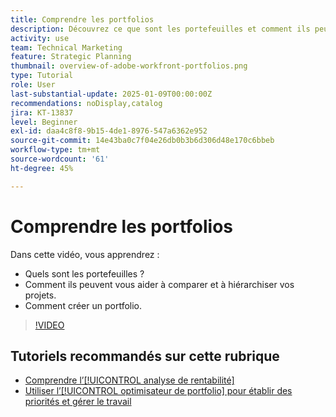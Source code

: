 ```yaml
---
title: Comprendre les portfolios
description: Découvrez ce que sont les portefeuilles et comment ils peuvent vous aider à comparer et à hiérarchiser vos projets.
activity: use
team: Technical Marketing
feature: Strategic Planning
thumbnail: overview-of-adobe-workfront-portfolios.png
type: Tutorial
role: User
last-substantial-update: 2025-01-09T00:00:00Z
recommendations: noDisplay,catalog
jira: KT-13837
level: Beginner
exl-id: daa4c8f8-9b15-4de1-8976-547a6362e952
source-git-commit: 14e43ba0c7f04e26db0b3b6d306d48e170c6bbeb
workflow-type: tm+mt
source-wordcount: '61'
ht-degree: 45%

---
```


# Comprendre les portfolios

Dans cette vidéo, vous apprendrez :

* Quels sont les portefeuilles ?
* Comment ils peuvent vous aider à comparer et à hiérarchiser vos projets.
* Comment créer un portfolio.

>[!VIDEO](https://video.tv.adobe.com/v/3442807/?quality=12&learn=on&enablevpops)

## Tutoriels recommandés sur cette rubrique

* [Comprendre l’[!UICONTROL analyse de rentabilité]](/help/portfolios-and-programs/introduction-to-the-business-case.md)
* [Utiliser l’[!UICONTROL optimisateur de portfolio] pour établir des priorités et gérer le travail](/help/portfolios-and-programs/prioritize-and-manage-work-with-portfolios.md)


